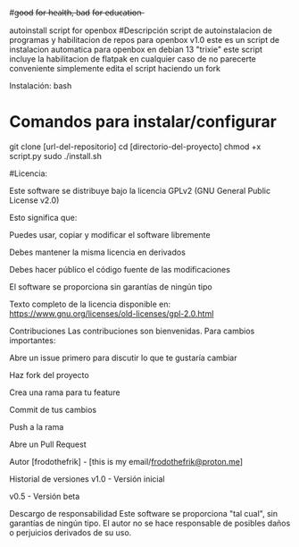 
#g̶o̶o̶d̶ f̶o̶r̶ h̶e̶a̶l̶t̶h̶,̶ b̶a̶d̶ f̶o̶r̶ e̶d̶u̶c̶a̶t̶i̶o̶n̶

autoinstall script for openbox
#Descripción
script de autoinstalacion de programas y habilitacion de repos para openbox v1.0
este es un script de instalacion automatica para openbox en debian 13 "trixie"
este script incluye la habilitacion de flatpak en cualquier caso de no parecerte conveniente simplemente edita el script haciendo un fork

Instalación:
bash
# Comandos para instalar/configurar
git clone [url-del-repositorio]
cd [directorio-del-proyecto]
chmod +x script.py
sudo ./install.sh

#Licencia:

Este software se distribuye bajo la licencia GPLv2 (GNU General Public License v2.0)

Esto significa que:

Puedes usar, copiar y modificar el software libremente

Debes mantener la misma licencia en derivados

Debes hacer público el código fuente de las modificaciones

El software se proporciona sin garantías de ningún tipo

Texto completo de la licencia disponible en:
https://www.gnu.org/licenses/old-licenses/gpl-2.0.html

Contribuciones
Las contribuciones son bienvenidas. Para cambios importantes:

Abre un issue primero para discutir lo que te gustaría cambiar

Haz fork del proyecto

Crea una rama para tu feature

Commit de tus cambios

Push a la rama

Abre un Pull Request

Autor
[frodothefrik] - [this is my email/frodothefrik@proton.me]

Historial de versiones
v1.0 - Versión inicial

v0.5 - Versión beta

Descargo de responsabilidad
Este software se proporciona "tal cual", sin garantías de ningún tipo. El autor no se hace responsable de posibles daños o perjuicios derivados de su uso.

